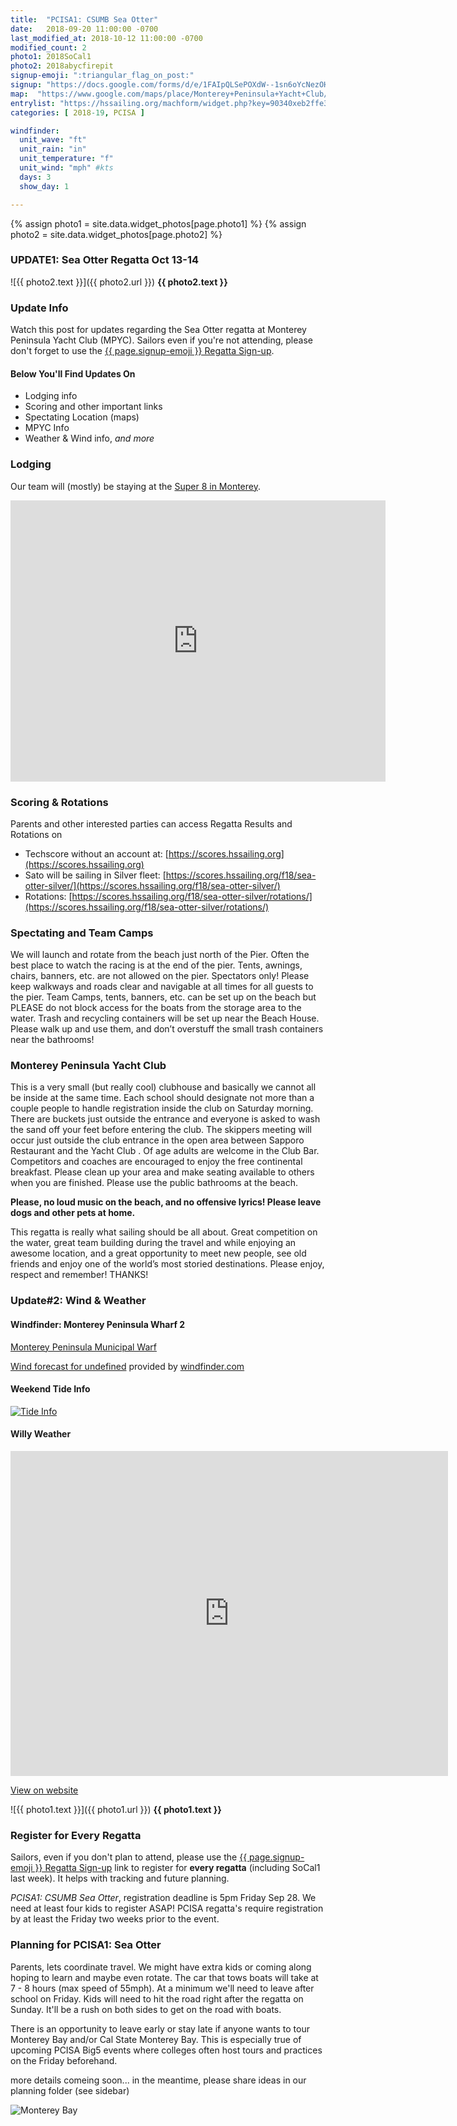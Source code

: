 ```yaml
---
title:  "PCISA1: CSUMB Sea Otter"
date:   2018-09-20 11:00:00 -0700
last_modified_at: 2018-10-12 11:00:00 -0700
modified_count: 2
photo1: 2018SoCal1
photo2: 2018abycfirepit
signup-emoji: ":triangular_flag_on_post:"
signup: "https://docs.google.com/forms/d/e/1FAIpQLSePOXdW--1sn6oYcNezOHPHldTjDzAE-2wFDntbsxmvjt3scw/viewform"
map:  "https://www.google.com/maps/place/Monterey+Peninsula+Yacht+Club/@36.6020501,-121.8920127,17z/data=!3m1!4b1!4m5!3m4!1s0x808de418438faccb:0x7874f873f0a478a5!8m2!3d36.6020501!4d-121.889824"
entrylist: "https://hssailing.org/machform/widget.php?key=90340xeb2ffe3c5d"
categories: [ 2018-19, PCISA ]

windfinder:
  unit_wave: "ft"
  unit_rain: "in"
  unit_temperature: "f"
  unit_wind: "mph" #kts
  days: 3
  show_day: 1

---
```

{% assign photo1 = site.data.widget_photos[page.photo1] %}
{% assign photo2 = site.data.widget_photos[page.photo2] %}


### UPDATE1: Sea Otter Regatta Oct 13-14
![{{ photo2.text }}]({{ photo2.url }})
**{{ photo2.text }}**

<div class="alert alert-info">
<h3>Update Info</h3>
<p>Watch this post for updates regarding the Sea Otter regatta at Monterey Peninsula Yacht Club (MPYC). Sailors even if you're not attending, please don't forget to use the <a href="{{ page.signup }}" class="btn btn-default btn-sm" role="button" target="_blank">{{ page.signup-emoji }} Regatta Sign-up</a>. </p>
</div>

#### Below You'll Find Updates On

*   Lodging info
*   Scoring and other important links
*   Spectating Location (maps)
*   MPYC Info
*   Weather & Wind info, _and more_

<!--more-->

### Lodging

Our team will (mostly) be staying at the [Super 8 in Monterey](https://goo.gl/maps/A5BsD3NUrUm).
<iframe src="https://www.google.com/maps/embed?pb=!1m18!1m12!1m3!1d3203.6904184000214!2d-121.90284508429949!3d36.585677479993436!2m3!1f0!2f0!3f0!3m2!1i1024!2i768!4f13.1!3m3!1m2!1s0x808de42a146a122f%3A0x5d1b1f24f6d6a714!2s1300+Munras+Ave%2C+Monterey%2C+CA+93940!5e0!3m2!1sen!2sus!4v1539283266201" width="600" height="450" frameborder="0" style="border:0" allowfullscreen></iframe>

### Scoring & Rotations

Parents and other interested parties can access Regatta Results and Rotations on

-   Techscore without an account at: [https://scores.hssailing.org](https://scores.hssailing.org)
-   Sato will be sailing in Silver fleet:  [https://scores.hssailing.org/f18/sea-otter-silver/](https://scores.hssailing.org/f18/sea-otter-silver/)
-   Rotations: [https://scores.hssailing.org/f18/sea-otter-silver/rotations/](https://scores.hssailing.org/f18/sea-otter-silver/rotations/)


### Spectating and Team Camps

We will launch and rotate from the beach just north of the Pier.
Often the best place to watch the racing is at the end of the pier. Tents, awnings, chairs, banners,
etc. are not allowed on the pier. Spectators only! Please keep walkways and roads clear and
navigable at all times for all guests to the pier. Team Camps, tents, banners, etc. can be set up
on the beach but PLEASE do not block access for the boats from the storage area to the water.
Trash and recycling containers will be set up near the Beach House. Please walk up and use them,
and don’t overstuff the small trash containers near the bathrooms!


### Monterey Peninsula Yacht Club

This is a very small (but really cool) clubhouse and basically
we cannot all be inside at the same time. Each school should designate not more than a couple
people to handle registration inside the club on Saturday morning. There are buckets just outside
the entrance and everyone is asked to wash the sand off your feet before entering the club. The
skippers meeting will occur just outside the club entrance in the open area between Sapporo
Restaurant and the Yacht Club . Of age adults are welcome in the Club Bar. Competitors and coaches
are encouraged to enjoy the free continental breakfast. Please clean up your area and make
seating available to others when you are finished. Please use the public bathrooms at the beach.

**Please, no loud music on the beach, and no offensive lyrics! Please leave dogs and
other pets at home.**

This regatta is really what sailing should be all about. Great competition on the water, great team
building during the travel and while enjoying an awesome location, and a great opportunity to
meet new people, see old friends and enjoy one of the world’s most storied destinations. Please
enjoy, respect and remember! THANKS!


### Update#2: Wind & Weather


#### Windfinder: Monterey Peninsula Wharf 2

[Monterey Peninsula Municipal Warf](https://www.windfinder.com/forecast/monterey_municipal_wharf_2)

<script type="text/javascript" src="https://www.windfinder.com/widget/forecast/js/monterey_municipal_wharf_2?unit_wave={{page.windfinder.unit_wave}}&unit_rain={{page.windfinder.unit_rain}}&unit_temperature={{page.windfinder.unit_temperature}}&unit_wind={{page.windfinder.unit_wind}}&days={{page.windfinder.days}}&show_day={{page.windfinder.show_day}}"></script>

<noscript><a rel='nofollow' href='https://www.windfinder.com/forecast/monterey_municipal_wharf_2?utm_source=forecast&utm_medium=web&utm_campaign=homepageweather&utm_content=noscript-forecast'>Wind forecast for undefined</a> provided by <a rel='nofollow' href='https://www.windfinder.com?utm_source=forecast&utm_medium=web&utm_campaign=homepageweather&utm_content=noscript-logo'>windfinder.com</a></noscript>


#### Weekend Tide Info

[![Tide Info](https://i.imgur.com/N0hQYSN.png)](https://www.windfinder.com/tide/monterey_municipal_wharf_2)


#### Willy Weather

<div><iframe style="display: block;" src="https://cdnres.willyweather.com/widget/loadView.html?id=96242" width="700" height="520" frameborder="0"  scrolling="no"></iframe><a style="display: block;position: relative;height: 20px;margin: -20px 0 0 0;text-indent: -9999em;z-index: 1" href="https://www.willyweather.com/ca/monterey-county/monterey.html" rel="nofollow">https://www.willyweather.com/ca/monterey-county/monterey.html</a></div>

[View on website](https://www.willyweather.com/ca/monterey-county/monterey.html)

![{{ photo1.text }}]({{ photo1.url }})
**{{ photo1.text }}**

<div class="alert alert-info">
<h3>Register for Every Regatta</h3>
<p>Sailors, even if you don't plan to attend, please use the <a href="{{ page.signup }}" class="btn btn-default btn-sm" role="button" target="_blank">{{ page.signup-emoji }} Regatta Sign-up</a> link to register for <strong>every regatta</strong> (including SoCal1 last week). It helps with tracking and future planning.</p>
</div>

<em>PCISA1: CSUMB Sea Otter</em>, registration deadline is 5pm Friday Sep 28. We need at least four kids to register ASAP! PCISA regatta's require registration by at least the Friday two weeks prior to the event.

### Planning for PCISA1: Sea Otter

Parents, lets coordinate travel. We might have extra kids or coming along hoping to learn and maybe even rotate. The car that tows boats will take at 7 - 8 hours (max speed of 55mph).  At a minimum we'll need to leave after school on Friday. Kids will need to hit the road right after the regatta on Sunday. It'll be a rush on both sides to get on the road with boats.

There is an opportunity to leave early or stay late if anyone wants to tour Monterey Bay and/or Cal State Monterey Bay. This is especially true of upcoming PCISA Big5 events where colleges often host tours and practices on the Friday beforehand.

more details comeing soon... in the meantime, please share ideas in our planning folder (see sidebar)

![Monterey Bay](https://cdn-image.travelandleisure.com/sites/default/files/styles/1600x1000/public/1489075881/monterey-municipal-wharf-california-BIGLILLIE0309.jpg)
